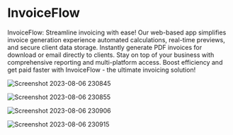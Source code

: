# InvoiceFlow

InvoiceFlow: Streamline invoicing with ease! Our web-based app simplifies invoice generation experience automated calculations, real-time previews, and secure client data storage. Instantly generate PDF invoices for download or email directly to clients. Stay on top of your business with comprehensive reporting and multi-platform access. Boost efficiency and get paid faster with InvoiceFlow - the ultimate invoicing solution!

![Screenshot 2023-08-06 230845](https://github.com/yashikanasa/InvoiceFlow/assets/117389788/69da75c1-b372-4588-a2de-a40a4eebc050)

![Screenshot 2023-08-06 230855](https://github.com/yashikanasa/InvoiceFlow/assets/117389788/4d6123e6-83fe-4f9c-9ae1-0ce9f815df85)

![Screenshot 2023-08-06 230906](https://github.com/yashikanasa/InvoiceFlow/assets/117389788/35ad219c-fcce-4dce-a26a-b988e0f57f21)

![Screenshot 2023-08-06 230915](https://github.com/yashikanasa/InvoiceFlow/assets/117389788/3a6b7a84-161c-4e13-9b61-3afeb9661c59)
